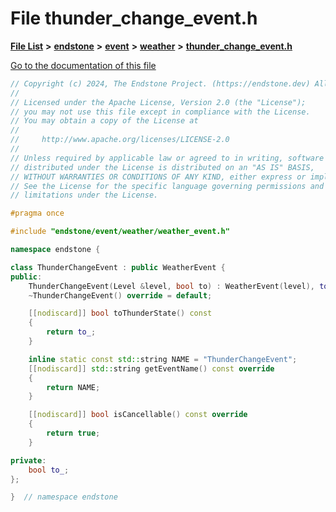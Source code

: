 

# File thunder\_change\_event.h

[**File List**](files.md) **>** [**endstone**](dir_6cf277b678674f97c7a2b6b3b2447b33.md) **>** [**event**](dir_f1d783c0ad83ee143d16e768ebca51c8.md) **>** [**weather**](dir_7fcf87d2683114df01ea446fea23c187.md) **>** [**thunder\_change\_event.h**](thunder__change__event_8h.md)

[Go to the documentation of this file](thunder__change__event_8h.md)


```C++
// Copyright (c) 2024, The Endstone Project. (https://endstone.dev) All Rights Reserved.
//
// Licensed under the Apache License, Version 2.0 (the "License");
// you may not use this file except in compliance with the License.
// You may obtain a copy of the License at
//
//     http://www.apache.org/licenses/LICENSE-2.0
//
// Unless required by applicable law or agreed to in writing, software
// distributed under the License is distributed on an "AS IS" BASIS,
// WITHOUT WARRANTIES OR CONDITIONS OF ANY KIND, either express or implied.
// See the License for the specific language governing permissions and
// limitations under the License.

#pragma once

#include "endstone/event/weather/weather_event.h"

namespace endstone {

class ThunderChangeEvent : public WeatherEvent {
public:
    ThunderChangeEvent(Level &level, bool to) : WeatherEvent(level), to_(to) {}
    ~ThunderChangeEvent() override = default;

    [[nodiscard]] bool toThunderState() const
    {
        return to_;
    }

    inline static const std::string NAME = "ThunderChangeEvent";
    [[nodiscard]] std::string getEventName() const override
    {
        return NAME;
    }

    [[nodiscard]] bool isCancellable() const override
    {
        return true;
    }

private:
    bool to_;
};

}  // namespace endstone
```


